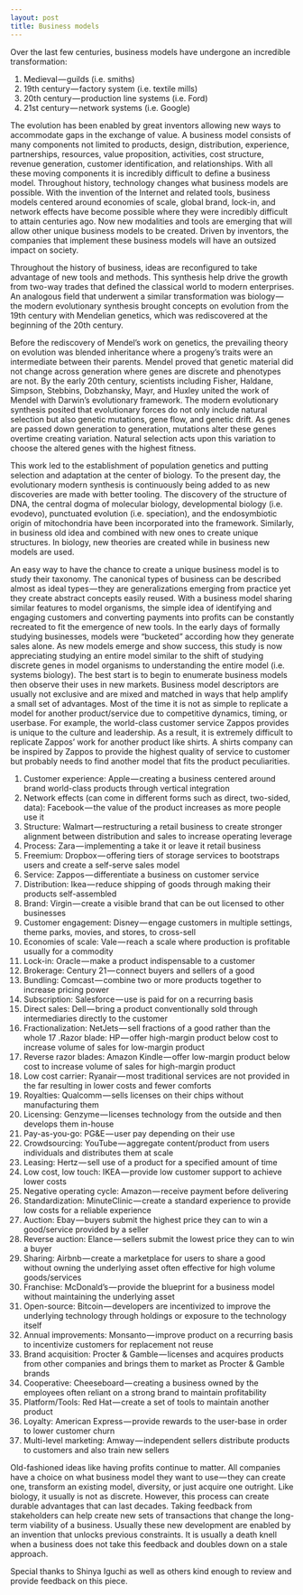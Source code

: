 ```yaml
---
layout: post
title: Business models
---
```


Over the last few centuries, business models have undergone an incredible transformation:

1. Medieval — guilds (i.e. smiths)
2. 19th century — factory system (i.e. textile mills)
3. 20th century — production line systems (i.e. Ford)
4. 21st century — network systems (i.e. Google)

The evolution has been enabled by great inventors allowing new ways to accommodate gaps in the exchange of value. A business model consists of many components not limited to products, design, distribution, experience, partnerships, resources, value proposition, activities, cost structure, revenue generation, customer identification, and relationships. With all these moving components it is incredibly difficult to define a business model. Throughout history, technology changes what business models are possible. With the invention of the Internet and related tools, business models centered around economies of scale, global brand, lock-in, and network effects have become possible where they were incredibly difficult to attain centuries ago. Now new modalities and tools are emerging that will allow other unique business models to be created. Driven by inventors, the companies that implement these business models will have an outsized impact on society.

Throughout the history of business, ideas are reconfigured to take advantage of new tools and methods. This synthesis help drive the growth from two-way trades that defined the classical world to modern enterprises. An analogous field that underwent a similar transformation was biology — the modern evolutionary synthesis brought concepts on evolution from the 19th century with Mendelian genetics, which was rediscovered at the beginning of the 20th century.

Before the rediscovery of Mendel’s work on genetics, the prevailing theory on evolution was blended inheritance where a progeny’s traits were an intermediate between their parents. Mendel proved that genetic material did not change across generation where genes are discrete and phenotypes are not. By the early 20th century, scientists including Fisher, Haldane, Simpson, Stebbins, Dobzhansky, Mayr, and Huxley united the work of Mendel with Darwin’s evolutionary framework. The modern evolutionary synthesis posited that evolutionary forces do not only include natural selection but also genetic mutations, gene flow, and genetic drift. As genes are passed down generation to generation, mutations alter these genes overtime creating variation. Natural selection acts upon this variation to choose the altered genes with the highest fitness.

This work led to the establishment of population genetics and putting selection and adaptation at the center of biology. To the present day, the evolutionary modern synthesis is continuously being added to as new discoveries are made with better tooling. The discovery of the structure of DNA, the central dogma of molecular biology, developmental biology (i.e. evodevo), punctuated evolution (i.e. speciation), and the endosymbiotic origin of mitochondria have been incorporated into the framework. Similarly, in business old idea and combined with new ones to create unique structures. In biology, new theories are created while in business new models are used.

An easy way to have the chance to create a unique business model is to study their taxonomy. The canonical types of business can be described almost as ideal types — they are generalizations emerging from practice yet they create abstract concepts easily reused. With a business model sharing similar features to model organisms, the simple idea of identifying and engaging customers and converting payments into profits can be constantly recreated to fit the emergence of new tools. In the early days of formally studying businesses, models were “bucketed” according how they generate sales alone. As new models emerge and show success, this study is now appreciating studying an entire model similar to the shift of studying discrete genes in model organisms to understanding the entire model (i.e. systems biology). The best start is to begin to enumerate business models then observe their uses in new markets. Business model descriptors are usually not exclusive and are mixed and matched in ways that help amplify a small set of advantages. Most of the time it is not as simple to replicate a model for another product/service due to competitive dynamics, timing, or userbase. For example, the world-class customer service Zappos provides is unique to the culture and leadership. As a result, it is extremely difficult to replicate Zappos’ work for another product like shirts. A shirts company can be inspired by Zappos to provide the highest quality of service to customer but probably needs to find another model that fits the product peculiarities.

1. Customer experience: Apple — creating a business centered around brand world-class products through vertical integration
2. Network effects (can come in different forms such as direct, two-sided, data): Facebook — the value of the product increases as more people use it
3. Structure: Walmart — restructuring a retail business to create stronger alignment between distribution and sales to increase operating leverage
4. Process: Zara — implementing a take it or leave it retail business
5. Freemium: Dropbox — offering tiers of storage services to bootstraps users and create a self-serve sales model
6. Service: Zappos — differentiate a business on customer service
7. Distribution: Ikea — reduce shipping of goods through making their products self-assembled
8. Brand: Virgin — create a visible brand that can be out licensed to other businesses
9. Customer engagement: Disney — engage customers in multiple settings, theme parks, movies, and stores, to cross-sell
10. Economies of scale: Vale — reach a scale where production is profitable usually for a commodity
11. Lock-in: Oracle — make a product indispensable to a customer
12. Brokerage: Century 21 — connect buyers and sellers of a good
13. Bundling: Comcast — combine two or more products together to increase pricing power
14. Subscription: Salesforce — use is paid for on a recurring basis
15. Direct sales: Dell — bring a product conventionally sold through intermediaries directly to the customer
16. Fractionalization: NetJets — sell fractions of a good rather than the whole
17 .Razor blade: HP — offer high-margin product below cost to increase volume of sales for low-margin product
18. Reverse razor blades: Amazon Kindle — offer low-margin product below cost to increase volume of sales for high-margin product
19. Low cost carrier: Ryanair — most traditional services are not provided in the far resulting in lower costs and fewer comforts
20. Royalties: Qualcomm — sells licenses on their chips without manufacturing them
21. Licensing: Genzyme — licenses technology from the outside and then develops them in-house
22. Pay-as-you-go: PG&E — user pay depending on their use
23. Crowdsourcing: YouTube — aggregate content/product from users individuals and distributes them at scale
24. Leasing: Hertz — sell use of a product for a specified amount of time
25. Low cost, low touch: IKEA — provide low customer support to achieve lower costs
26. Negative operating cycle: Amazon — receive payment before delivering
27. Standardization: MinuteClinic — create a standard experience to provide low costs for a reliable experience
28. Auction: Ebay — buyers submit the highest price they can to win a good/service provided by a seller
29. Reverse auction: Elance — sellers submit the lowest price they can to win a buyer
30. Sharing: Airbnb — create a marketplace for users to share a good without owning the underlying asset often effective for high volume goods/services
31. Franchise: McDonald’s — provide the blueprint for a business model without maintaining the underlying asset
32. Open-source: Bitcoin — developers are incentivized to improve the underlying technology through holdings or exposure to the technology itself
33. Annual improvements: Monsanto — improve product on a recurring basis to incentivize customers for replacement not reuse
34. Brand acquisition: Procter & Gamble — licenses and acquires products from other companies and brings them to market as Procter & Gamble brands
35. Cooperative: Cheeseboard — creating a business owned by the employees often reliant on a strong brand to maintain profitability
36. Platform/Tools: Red Hat — create a set of tools to maintain another product
37. Loyalty: American Express — provide rewards to the user-base in order to lower customer churn
38. Multi-level marketing: Amway — independent sellers distribute products to customers and also train new sellers

Old-fashioned ideas like having profits continue to matter. All companies have a choice on what business model they want to use — they can create one, transform an existing model, diversity, or just acquire one outright. Like biology, it usually is not as discrete. However, this process can create durable advantages that can last decades. Taking feedback from stakeholders can help create new sets of transactions that change the long-term viability of a business. Usually these new development are enabled by an invention that unlocks previous constraints. It is usually a death knell when a business does not take this feedback and doubles down on a stale approach.

Special thanks to Shinya Iguchi as well as others kind enough to review and provide feedback on this piece.
